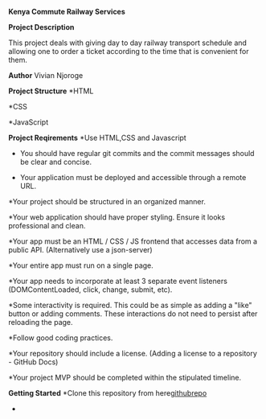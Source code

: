 <b>Kenya Commute Railway Services</b>

<b>Project Description </b>

This project deals with  giving day to day railway transport schedule and allowing one to order a ticket according to the time that is convenient for them.

<b>Author</b>
Vivian Njoroge

<b>Project Structure</b>
*HTML

*CSS

*JavaScript

<b>Project Reqirements</b>
*Use HTML,CSS and Javascript

* You should have regular git commits and the commit messages should be clear and concise.

* Your application must be deployed and accessible through a remote URL.

*Your project should be structured in an organized manner.

*Your web application should have proper styling. Ensure it looks professional and clean.

*Your app must be an HTML / CSS / JS frontend that accesses data from a public API. (Alternatively use a json-server)

*Your entire app must run on a single page. 

*Your app needs to incorporate at least 3 separate event listeners (DOMContentLoaded, click, change, submit, etc).

*Some interactivity is required. This could be as simple as adding a "like" button or adding comments. These interactions do not need to persist after reloading the page.

*Follow good coding practices. 

*Your repository should include a license. (Adding a license to a repository - GitHub Docs) 

*Your project MVP should be completed within the stipulated timeline.

<b>Getting Started</b>
*Clone this repository from here[githubrepo](git@github.com:lihavi/Phase-1-project.git)

*